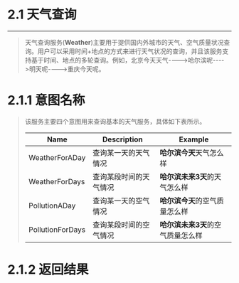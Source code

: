 # 2.1 天气查询

---

> 天气查询服务\(**Weather**\)主要用于提供国内外城市的天气、空气质量状况查询。用户可以采用时间+地点的方式来进行天气状况的查询，并且该服务支持基于时间、地点的多轮查询。例如，北京今天天气----&gt;哈尔滨呢----&gt;明天呢----&gt;重庆今天呢。

# 2.1.1 意图名称

> 该服务主要四个意图用来查询基本的天气服务，具体如下表所示。
> 
> | Name | Description | Example |
> | --- | --- | --- |
> | WeatherForADay | 查询某一天的天气情况 | **哈尔滨今天**天气怎么样 |
> | WeatherForDays | 查询某段时间的天气情况 | **哈尔滨未来3天**的天气怎么样 |
> | PollutionADay | 查询某一天的空气情况 | **哈尔滨今天**的空气质量怎么样 |
> | PollutionForDays | 查询某段时间的空气情况 | **哈尔滨未来3天**的空气质量怎么样 |
 
# 2.1.2 返回结果

